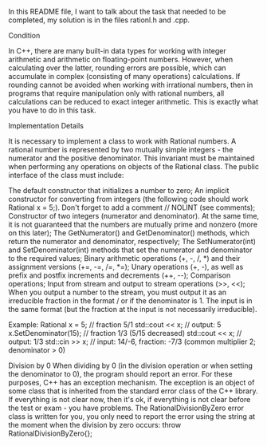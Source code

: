 In this README file, I want to talk about the task that needed to be completed, my solution is in the files rationl.h and .cpp.

Condition

In C++, there are many built-in data types for working with integer arithmetic and arithmetic on floating-point numbers.
However, when calculating over the latter, rounding errors are possible, which can accumulate in complex (consisting of many operations) calculations.
If rounding cannot be avoided when working with irrational numbers, then in programs that require manipulation only with rational numbers, all calculations can be reduced to exact integer arithmetic.
This is exactly what you have to do in this task.

Implementation Details

It is necessary to implement a class to work with Rational numbers.
A rational number is represented by two mutually simple integers - the numerator and the positive denominator.
This invariant must be maintained when performing any operations on objects of the Rational class. The public interface of the class must include:

The default constructor that initializes a number to zero;
An implicit constructor for converting from integers (the following code should work Rational x = 5;). Don't forget to add a comment // NOLINT (see comments);
Constructor of two integers (numerator and denominator). At the same time, it is not guaranteed that the numbers are mutually prime and nonzero (more on this later);
The GetNumerator() and GetDenominator() methods, which return the numerator and denominator, respectively;
The SetNumerator(int) and SetDenominator(int) methods that set the numerator and denominator to the required values;
Binary arithmetic operations (+, -, /, *) and their assignment versions (+=, -=, /=, *=);
Unary operations (+, -), as well as prefix and postfix increments and decrements (++, --);
Comparison operations;
Input from stream and output to stream operations (>>, <<);
When you output a number to the stream, you must output it as an irreducible fraction in the format <numerator>/<denominator> or <numerator> if the denominator is 1.
The input is in the same format (but the fraction at the input is not necessarily irreducible).

Example:
Rational x = 5; // fraction 5/1
std::cout << x; // output: 5
x.SetDenominator(15); // fraction 1/3 (5/15 decreased)
std::cout << x; // output: 1/3
std::cin >> x; // input: 14/-6, fraction: -7/3 (common multiplier 2; denominator > 0)

Division by 0 When dividing by 0 (in the division operation or when setting the denominator to 0), the program should report an error. For these purposes, C++ has an exception mechanism.
The exception is an object of some class that is inherited from the standard error class of the C++ library.
If everything is not clear now, then it's ok, if everything is not clear before the test or exam - you have problems.
The RationalDivisionByZero error class is written for you, you only need to report the error using the string at the moment when the division by zero occurs: throw RationalDivisionByZero{};
